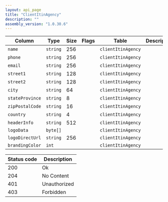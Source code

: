 ```yaml
---
layout: api_page
title: "ClientItinAgency"
description: ""
assembly_version: "1.0.30.6"
---
```




| Column | Type | Size | Flags | Table | Description |
| ------ | ---- | ---- | ----- | ----- | ----------- |
| `name` | `string` | 256 |  | `clientItinAgency` | 
| `phone` | `string` | 256 |  | `clientItinAgency` | 
| `email` | `string` | 256 |  | `clientItinAgency` | 
| `street1` | `string` | 128 |  | `clientItinAgency` | 
| `street2` | `string` | 128 |  | `clientItinAgency` | 
| `city` | `string` | 64 |  | `clientItinAgency` | 
| `stateProvince` | `string` | 8 |  | `clientItinAgency` | 
| `zipPostalCode` | `string` | 16 |  | `clientItinAgency` | 
| `country` | `string` | 4 |  | `clientItinAgency` | 
| `headerInfo` | `string` | 512 |  | `clientItinAgency` | 
| `logoData` | `byte[]` |  |  | `clientItinAgency` | 
| `logoDirectUrl` | `string` | 256 |  | `clientItinAgency` | 
| `brandingColor` | `int` |  |  | `clientItinAgency` | 

| Status code | Description |
| ----------- | ----------- |
| 200 | Ok |
| 204 | No Content |
| 401 | Unauthorized |
| 403 | Forbidden |


